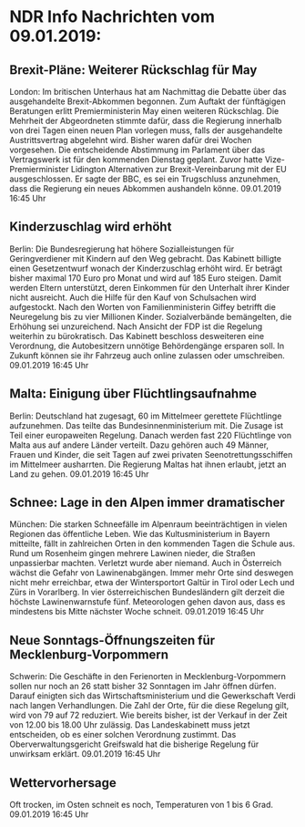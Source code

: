 # NDR Info Nachrichten vom 09.01.2019:


## Brexit-Pläne: Weiterer Rückschlag für May
London: Im britischen Unterhaus hat am Nachmittag die Debatte über das ausgehandelte Brexit-Abkommen begonnen. Zum Auftakt der fünftägigen Beratungen erlitt Premierministerin May einen weiteren Rückschlag. Die Mehrheit der Abgeordneten stimmte dafür, dass die Regierung innerhalb von drei Tagen einen neuen Plan vorlegen muss, falls der ausgehandelte Austrittsvertrag abgelehnt wird. Bisher waren dafür drei Wochen vorgesehen. Die entscheidende Abstimmung im Parlament über das Vertragswerk ist für den kommenden Dienstag geplant. Zuvor hatte Vize-Premierminister Lidington Alternativen zur Brexit-Vereinbarung mit der EU ausgeschlossen. Er sagte der BBC, es sei ein Trugschluss anzunehmen, dass die Regierung ein neues Abkommen aushandeln könne. 09.01.2019 16:45 Uhr 

## Kinderzuschlag wird erhöht
Berlin:	Die Bundesregierung hat höhere Sozialleistungen für Geringverdiener mit Kindern auf den Weg gebracht. Das Kabinett billigte einen Gesetzentwurf wonach der Kinderzuschlag erhöht wird. Er beträgt bisher maximal 170 Euro pro Monat und wird auf 185 Euro steigen. Damit werden Eltern unterstützt, deren Einkommen für den Unterhalt ihrer Kinder nicht ausreicht. Auch die Hilfe für den Kauf von Schulsachen wird aufgestockt. Nach den Worten von Familienministerin Giffey betrifft die Neuregelung bis zu vier Millionen Kinder. Sozialverbände bemängelten, die Erhöhung sei unzureichend. Nach Ansicht der FDP ist die Regelung weiterhin zu bürokratisch. Das Kabinett beschloss desweiteren eine Verordnung, die Autobesitzern unnötige Behördengänge ersparen soll. In Zukunft können sie ihr Fahrzeug auch online zulassen oder umschreiben. 09.01.2019 16:45 Uhr 

## Malta: Einigung über Flüchtlingsaufnahme
Berlin:	Deutschland hat zugesagt, 60 im Mittelmeer gerettete Flüchtlinge aufzunehmen. Das teilte das Bundesinnenministerium mit. Die Zusage ist Teil einer europaweiten Regelung. Danach werden fast 220 Flüchtlinge von Malta aus auf andere Länder verteilt. Dazu gehören auch 49 Männer, Frauen und Kinder, die seit Tagen auf zwei privaten Seenotrettungsschiffen im Mittelmeer ausharrten. Die Regierung Maltas hat ihnen erlaubt, jetzt an Land zu gehen. 09.01.2019 16:45 Uhr 

## Schnee: Lage in den Alpen immer dramatischer
München: Die starken Schneefälle im Alpenraum beeinträchtigen in vielen Regionen das öffentliche Leben. Wie das Kultusministerium in Bayern mitteilte, fällt in zahlreichen Orten in den kommenden Tagen die Schule aus. Rund um Rosenheim gingen mehrere Lawinen nieder, die Straßen unpassierbar machten. Verletzt wurde aber niemand. Auch in Österreich wächst die Gefahr von Lawinenabgängen. Immer mehr Orte sind deswegen nicht mehr erreichbar, etwa der Wintersportort Galtür in Tirol oder Lech und Zürs in Vorarlberg. In vier österreichischen Bundesländern gilt derzeit die höchste Lawinenwarnstufe fünf. Meteorologen gehen davon aus, dass es mindestens bis Mitte nächster Woche schneit. 09.01.2019 16:45 Uhr 

## Neue Sonntags-Öffnungszeiten für Mecklenburg-Vorpommern
Schwerin: Die Geschäfte in den Ferienorten in Mecklenburg-Vorpommern sollen nur noch an 26 statt bisher 32 Sonntagen im Jahr öffnen dürfen. Darauf einigten sich das Wirtschaftsministerium und die Gewerkschaft Verdi nach langen Verhandlungen. Die Zahl der Orte, für die diese Regelung gilt, wird von 79 auf 72 reduziert. Wie bereits bisher, ist der Verkauf in der Zeit von 12.00 bis 18.00 Uhr zulässig. Das Landeskabinett muss jetzt entscheiden, ob es einer solchen Verordnung zustimmt. Das Oberverwaltungsgericht Greifswald hat die bisherige Regelung für unwirksam erklärt. 09.01.2019 16:45 Uhr 

## Wettervorhersage
Oft trocken, im Osten schneit es noch, Temperaturen von 1 bis 6 Grad. 09.01.2019 16:45 Uhr 
